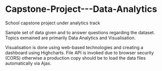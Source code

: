 # Capstone-Project---Data-Analytics
School capstone project under analytics track

 Sample set of data given and to answer questions regarding the dataset.
 Topics exmained are primarily Data Analytics and Visualisation.
 
 Visualisation is done using web-based technologies and creating a dashboard using Highcharts.
 File API is invoked due to browser security (CORS) otherwise a production copy should be to load the data files automatically via Ajax.
